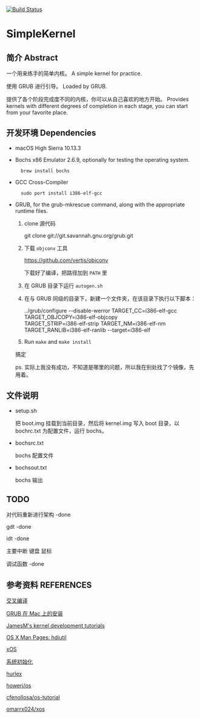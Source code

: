 
[![Build Status](https://travis-ci.org/MRNIU/SimpleKernel.svg?branch=TODO)](https://travis-ci.org/hebbely/UIAutomatorTest)
# SimpleKernel

## 简介 Abstract

一个用来练手的简单内核。
A simple kernel for practice.

使用 GRUB 进行引导。
Loaded by GRUB.


提供了各个阶段完成度不同的内核，你可以从自己喜欢的地方开始。
Provides kernels with different degrees of completion in each stage, you can start from your favorite place.

## 开发环境 Dependencies

- macOS High Sierra 10.13.3
- Bochs x86 Emulator 2.6.9, optionally for testing the operating system.

        brew install bochs

- GCC Cross-Compiler

        sudo port install i386-elf-gcc

- GRUB, for the grub-mkrescue command, along with the appropriate runtime files.

    1. clone 源代码

        git clone git://git.savannah.gnu.org/grub.git

    2.  下载 `objconv` 工具

        https://github.com/vertis/objconv
        
        下载好了编译，把路径加到 `PATH` 里
    3. 在 GRUB 目录下运行 `autogen.sh`
    4. 在与 GRUB 同级的目录下，新建一个文件夹，在该目录下执行以下脚本：

        ../grub/configure --disable-werror TARGET_CC=i386-elf-gcc TARGET_OBJCOPY=i386-elf-objcopy \
        TARGET_STRIP=i386-elf-strip TARGET_NM=i386-elf-nm TARGET_RANLIB=i386-elf-ranlib --target=i386-elf
          
    5. Run `make` and `make install`

    搞定

    ps. 实际上我没有成功，不知道是哪里的问题，所以我在别处找了个镜像，先用着。


## 文件说明

- setup.sh

    把 boot.img 挂载到当前目录，然后将 kernel.img 写入 boot 目录，以 bochrc.txt 为配置文件，运行 bochs。

- bochsrc.txt

    bochs 配置文件


- bochsout.txt

    bochs 输出
    
    
## TODO

对代码重新进行架构 -done

gdt -done

idt -done

主要中断
    键盘
    鼠标

调试函数 -done

    

    
## 参考资料 REFERENCES

[交叉编译](https://wiki.osdev.org/GCC_Cross-Compiler)

[GRUB 在 Mac 上的安装](https://wiki.osdev.org/GRUB#Installing_GRUB_2_on_OS_X)

[JamesM's kernel development tutorials](http://www.jamesmolloy.co.uk/tutorial_html/1.-Environment%20setup.html)

[OS X Man Pages: hdiutil](https://developer.apple.com/legacy/library/documentation/Darwin/Reference/ManPages/man1/hdiutil.1.html)

[xOS](https://github.com/fengleicn/xOS)

[系统初始化](https://wiki.osdev.org/Bare_Bones)

[hurlex](http://wiki.0xffffff.org/posts/hurlex-8.html)

[howerj/os](https://github.com/howerj/os)

[cfenollosa/os-tutorial](https://github.com/cfenollosa/os-tutorial)

[omarrx024/xos](https://github.com/omarrx024/xos)


